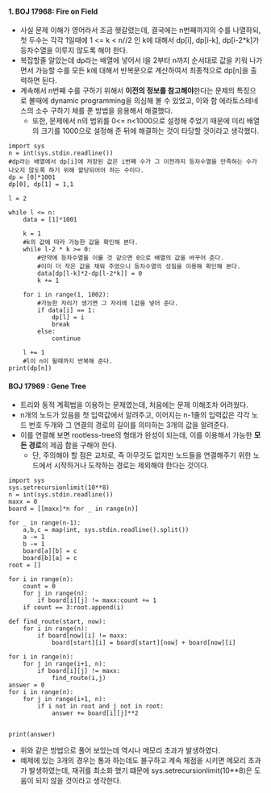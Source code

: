 #### 1. BOJ 17968: Fire on Field
- 사실 문제 이해가 영어라서 조금 헷갈렸는데, 결국에는 n번째까지의 수를 나열하되, 첫 두수는 각각 1일때에 1 <= k < n//2 인 k에 대해서 dp[i], dp[i-k], dp[i-2*k]가 등차수열을 이루지 않도록 해야 한다.
- 복잡할줄 알았는데 dp라는 배열에 넣어서 l을 2부터 n까지 순서대로 값을 키워 나가면서 가능할 수를 모든 k에 대해서 반복문으로 계산하여서 최종적으로 dp[n]을 출력하면 된다.
- 계속해서 n번째 수를 구하기 위해서 **이전의 정보를 참고해야**한다는 문제의 특징으로 볼때에 dynamic programming을 의심해 볼 수 있었고, 이와 함 에라토스테네스의 소수 구하기 체를 푼 방법을 응용해서 해결했다.
    - 또한, 문제에서 n의 범위를 0<= n<1000으로 설정해 주었기 때문에 미리 배열의 크기를 1000으로 설정해 준 뒤에 해결하는 것이 타당할 것이라고 생각했다.
```py3
import sys
n = int(sys.stdin.readline())
#dp라는 배열에서 dp[i]에 저장된 값은 i번째 수가 그 이전까지 등차수열을 만족하는 수가 나오지 않도록 하기 위해 할당되어야 하는 수이다.
dp = [0]*1001
dp[0], dp[1] = 1,1

l = 2

while l <= n:
    data = [1]*1001

    k = 1
    #k의 값에 따라 가능한 값을 확인해 본다.
    while l-2 * k >= 0:
        #만약에 등차수열을 이룰 것 같으면 0으로 배열의 값을 바꾸어 준다.
        #이미 더 작은 값을 채워 주었으니 등차수열의 성질을 이용해 확인해 본다.
        data[dp[l-k]*2-dp[l-2*k]] = 0
        k += 1

    for i in range(1, 1002):
        #가능한 자리가 생기면 그 자리에 l값을 넣어 준다.
        if data[i] == 1:
            dp[l] = i
            break
        else:
            continue

    l += 1
    #l이 n이 될때까지 반복해 준다.
print(dp[n])
```


#### BOJ 17969 : Gene Tree
- 트리와 동적 계획법을 이용하는 문제였는데, 처음에는 문제 이해조차 어려웠다.
- n개의 노드가 있음을 첫 입력값에서 알려주고, 이어지는 n-1줄의 입력값은 각각 노드 번호 두개와 그 연결의 경로의 길이를 의미하는 3개의 값을 알려준다.
- 이를 연결해 보면 rootless-tree의 형태가 완성이 되는데, 이를 이용해서 가능한 **모든 경로**의 제곱 합을 구해야 한다.
  - 단, 주의해야 할 점은 교차로, 즉 아무것도 없지만 노드들을 연결해주기 위한 노드에서 시작하거나 도착하는 경로는 제외해야 한다는 것이다.
```py3
import sys
sys.setrecursionlimit(10**8)
n = int(sys.stdin.readline())
maxx = 0
board = [[maxx]*n for _ in range(n)]

for _ in range(n-1):
    a,b,c = map(int, sys.stdin.readline().split())
    a -= 1
    b -= 1
    board[a][b] = c
    board[b][a] = c
root = []

for i in range(n):
    count = 0
    for j in range(n):
        if board[i][j] != maxx:count += 1
    if count == 3:root.append(i)

def find_route(start, now):
    for i in range(n):
        if board[now][i] != maxx:
            board[start][i] = board[start][now] + board[now][i]

for i in range(n):
    for j in range(i+1, n):
        if board[i][j] != maxx:
            find_route(i,j)
answer = 0
for i in range(n):
    for j in range(i+1, n):
        if i not in root and j not in root:
            answer += board[i][j]**2


print(answer)
```
- 위와 같은 방법으로 풀어 보았는데 역시나 메모리 초과가 발생하였다.
- 예제에 있는 3개의 경우는 통과 하는데도 불구하고 계속 체점을 시키면 메모리 초과가 발생하였는데, 재귀를 최소화 했기 떄문에 sys.setrecursionlimit(10**8)은 도움이 되지 않을 것이라고 생각한다.
